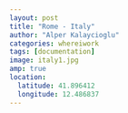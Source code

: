 ```yaml
---
layout: post
title: "Rome - Italy"
author: "Alper Kalaycioglu"
categories: whereiwork
tags: [documentation]
image: italy1.jpg
amp: true
location:
  latitude: 41.896412
  longitude: 12.486837
---
```

